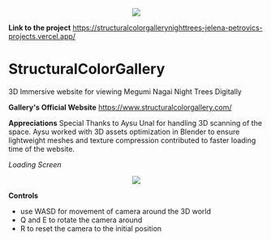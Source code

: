 <p align="center">
  <img src="https://github.com/Dinoel27/StructuralColorGallery/assets/28908217/288d1230-f06d-404d-a3fb-71734e71d278" />
</p>

**Link to the project**
https://structuralcolorgallerynighttrees-jelena-petrovics-projects.vercel.app/

# StructuralColorGallery
3D Immersive website for viewing Megumi Nagai Night Trees Digitally 

**Gallery's Official Website**
https://www.structuralcolorgallery.com/

**Appreciations**
Special Thanks to Aysu Unal for handling 3D scanning of the space. Aysu worked with 3D assets optimization in Blender to ensure lightweight meshes and texture compression contributed to faster loading time of the website.  

_Loading Screen_
<p align="center">
  <img src="https://github.com/Dinoel27/StructuralColorGallery/assets/28908217/694f7818-4268-45b5-887f-b3b047c2fbe0" />
</p>

**Controls**
- use WASD for movement of camera around the 3D world
- Q and E to rotate the camera around
- R to reset the camera to the initial position

  
